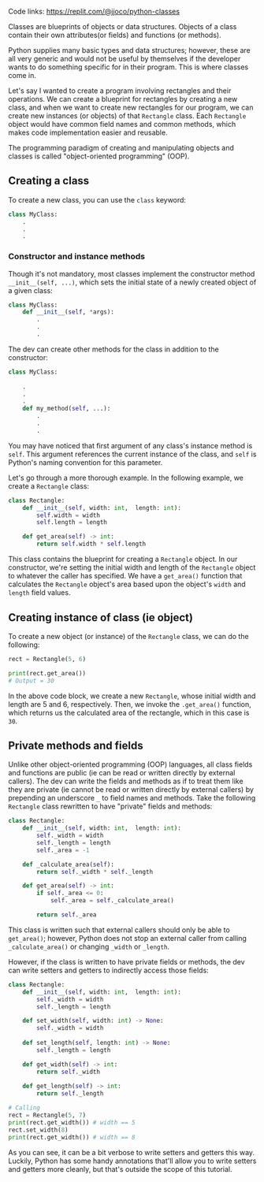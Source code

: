 
Code links: <https://replit.com/@jjoco/python-classes>

Classes are blueprints of objects or data structures. Objects of a class contain their own attributes(or fields) and functions (or methods).

Python supplies many basic types and data structures; however, these are all very generic and would not be useful by themselves if the developer wants to do something specific for in their program. This is where classes come in.

Let's say I wanted to create a program involving rectangles and their operations. We can create a blueprint for rectangles by creating a new class, and when we want to create new rectangles for our program, we can create new instances (or objects) of that `Rectangle` class. Each `Rectangle` object would have common field names and common methods, which makes code implementation easier and reusable.

The programming paradigm of creating and manipulating objects and classes is called "object-oriented programming" (OOP).

## Creating a class

To create a new class, you can use the `class` keyword:
```python
class MyClass:
    .
    .
    .

```
### Constructor and instance methods
Though it's not mandatory, most classes implement the constructor method `__init__(self, ...)`, which sets the initial state of a newly created object of a given class:

```python
class MyClass:
    def __init__(self, *args):
        .
        .
        .
```

The dev can create other methods for the class in addition to the constructor:
```python
class MyClass:
   
    .
    .
    .
    def my_method(self, ...):
        .
        .
        .

```
You may have noticed that first argument of any class's instance method is `self`. This argument references the current instance of the class, and `self` is Python's naming convention for this parameter.


Let's go through a more thorough example. In the following example, we create a `Rectangle` class:
```python
class Rectangle:
    def __init__(self, width: int,  length: int):
        self.width = width
        self.length = length

    def get_area(self) -> int:
        return self.width * self.length
```
This class contains the blueprint for creating a `Rectangle` object. In our constructor, we're setting the initial width and length of the `Rectangle` object to whatever the caller has specified. We have a `get_area()` function that calculates the `Rectangle` object's area based upon the object's `width` and `length` field values.

## Creating instance of class (ie object)
To create a new object (or instance) of the `Rectangle` class, we can do the following:
```python
rect = Rectangle(5, 6)

print(rect.get_area())
# Output = 30
```
In the above code block, we create a new `Rectangle`, whose initial width and length are 5 and 6, respectively. Then, we invoke the `.get_area()` function, which returns us the calculated area of the rectangle, which in this case is `30`.

## Private methods and fields
Unlike other object-oriented programming (OOP) languages, all class fields and functions are public (ie can be read or written directly by external callers). The dev can write the fields and methods as if to treat them like they are private (ie cannot be read or written directly by external callers) by prepending an underscore `_` to field names and methods. Take the following `Rectangle` class rewritten to have "private" fields and methods:
```python
class Rectangle:
    def __init__(self, width: int,  length: int):
        self._width = width
        self._length = length
        self._area = -1

    def _calculate_area(self):
        return self._width * self._length

    def get_area(self) -> int:
        if self._area <= 0:
            self._area = self._calculate_area()

        return self._area
```
This class is written such that external callers should only be able to `get_area()`; however, Python does not stop an external caller from calling `_calculate_area()` or changing `_width` or `_length`.

However, if the class is written to have private fields or methods, the dev can write setters and getters to indirectly access those fields:
```python
class Rectangle:
    def __init__(self, width: int,  length: int):
        self._width = width
        self._length = length

    def set_width(self, width: int) -> None:
        self._width = width
    
    def set_length(self, length: int) -> None:
        self._length = length

    def get_width(self) -> int:
        return self._width
    
    def get_length(self) -> int:
        return self._length

# Calling
rect = Rectangle(5, 7)
print(rect.get_width()) # width == 5
rect.set_width(8)
print(rect.get_width()) # width == 8
```
As you can see, it can be a bit verbose to write setters and getters this way. Luckily, Python has some handy annotations that'll allow you to write setters and getters more cleanly, but that's outside the scope of this tutorial.

